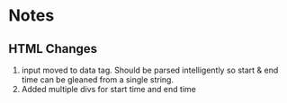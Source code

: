 # Notes

## HTML Changes
  1. input moved to data tag. Should be parsed intelligently so start & end time can be gleaned from a single string. 
  1. Added multiple divs for start time and end time
